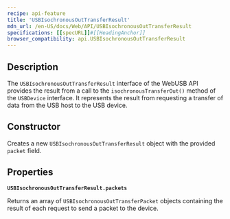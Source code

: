 ```yaml
---
recipe: api-feature
title: 'USBIsochronousOutTransferResult'
mdn_url: /en-US/docs/Web/API/USBIsochronousOutTransferResult
specifications: [[specURL]]#[[HeadingAnchor]]
browser_compatibility: api.USBIsochronousOutTransferResult
---
```


## Description

The `USBIsochronousOutTransferResult` interface of the WebUSB API provides the result from a call to the `isochronousTransferOut()` method of the `USBDevice` interface. It represents the result from requesting a transfer of data from the USB host to the USB device.

## Constructor

Creates a new `USBIsochronousOutTransferResult` object with the provided `packet` field.

## Properties

**`USBIsochronousOutTransferResult.packets`**

Returns an array of `USBIsochronousOutTransferPacket` objects containing the result of each request to send a packet to the device.
